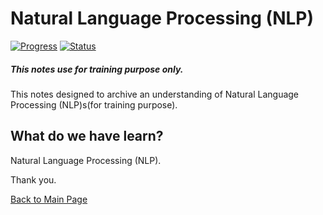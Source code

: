 # Natural Language Processing (NLP)
[![Progress](https://img.shields.io/badge/Progress-100%25-blue.svg)]()
[![Status](https://img.shields.io/badge/Status-Completed-green.svg)]()

##### This notes use for training purpose only.
This notes designed to archive an understanding of Natural Language Processing (NLP)s(for training purpose).

## What do we have learn?

   Natural Language Processing (NLP).

Thank you.

[Back to Main Page](https://github.com/eikmarizal/DataStar/)
